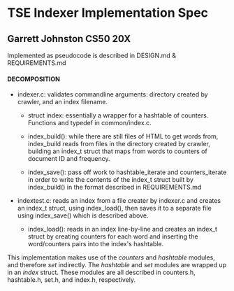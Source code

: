 # TSE Indexer Implementation Spec
## Garrett Johnston CS50 20X

Implemented as pseudocode is described in DESIGN.md & REQUIREMENTS.md

#### DECOMPOSITION

* indexer.c: validates commandline arguments: directory created by crawler, and an index filename. 

    * struct index: essentially a wrapper for a hashtable of counters. Functions and typedef in common/index.c.

    * index_build(): while there are still files of HTML to get words from, index_build reads from files in the directory created by crawler, building an index_t struct that maps from words to counters of document ID and frequency. 

    * index_save(): pass off work to hashtable_iterate and counters_iterate in order to write the contents of the index_t struct built by index_build() in the format described in REQUIREMENTS.md

* indextest.c: reads an index from a file creater by indexer.c and creates an index_t struct, using index_load(), then saves it to a separate file using index_save() which is described above. 
    
    * index_load(): reads in an index line-by-line and creates an index_t struct by creating counters for each word and inserting the word/counters pairs into the index's hashtable. 


This implementation makes use of the *counters* and *hashtable* modules, and therefore *set* indirectly. The *hashtable* and *set* modules are wrapped up in an *index* struct. These modules are all described in counters.h, hashtable.h, set.h, and index.h, respectively. 